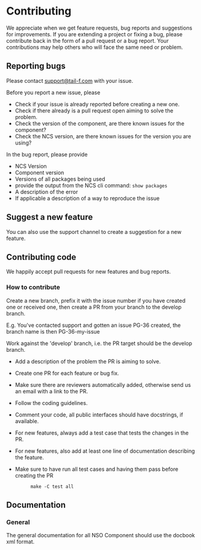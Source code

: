 # Contributing

We appreciate when we get feature requests, bug reports and
suggestions for improvements. If you are extending a project or fixing
a bug, please contribute back in the form of a pull request or a bug
report. Your contributions may help others who will face the same need
or problem.

## Reporting bugs

Please contact support@tail-f.com with your issue.

Before you report a new issue, please

* Check if your issue is already reported before creating a new one.
* Check if there already is a pull request open aiming to solve the problem.
* Check the version of the component, are there known issues for the component?
* Check the NCS version, are there known issues for the version you are using?

In the bug report, please provide

* NCS Version
* Component version
* Versions of all packages being used
* provide the output from the NCS cli command: ```show packages```
* A description of the error
* If applicable a description of a way to reproduce the issue

## Suggest a new feature

You can also use the support channel to create a suggestion for a new
feature.

## Contributing code

We happily accept pull requests for new features and bug reports.

### How to contribute

Create a new branch, prefix it with the issue number if you have
created one or received one, then create a PR from your branch to the
develop branch.

E.g. You've contacted support and gotten an issue PG-36 created, the
     branch name is then PG-36-my-issue

Work against the 'develop' branch, i.e. the PR target should be the
develop branch.

* Add a description of the problem the PR is aiming to solve.
* Create one PR for each feature or bug fix.
* Make sure there are reviewers automatically added, otherwise send us
  an email with a link to the PR.
* Follow the coding guidelines.

* Comment your code, all public interfaces should have docstrings, if
  available.
* For new features, always add a test case that tests the changes in
  the PR.
* For new features, also add at least one line of documentation
  describing the feature.
* Make sure to have run all test cases and having them pass before
  creating the PR
```
         make -C test all
```
## Documentation
### General

The general documentation for all NSO Component should use the docbook
xml format.
